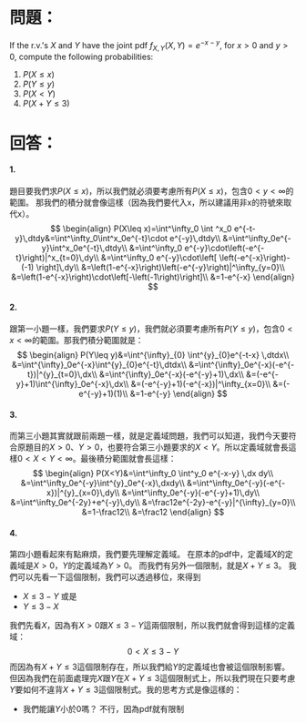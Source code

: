 # 問題：
If the r.v.'s $X$ and $Y$ have the joint pdf $f_{X,Y}(X,Y)=e^{-x-y}$, for $x>0$ and $y>0$, compute the following probabilities:
1. $P(X\leq x)$
2. $P(Y\leq y)$
3. $P(X<Y)$
4. $P(X+Y\leq 3)$
# 回答：
#### 1.
題目要我們求$P(X\leq x)$，所以我們就必須要考慮所有$P(X\leq x)$，包含$0<y<\infty$的範圍。
那我們的積分就會像這樣（因為我們要代入x，所以建議用非x的符號來取代x）。
$$
\begin{align}
P(X\leq x)=\int^\infty_0 \int ^x_0 e^{-t-y}\,dtdy&=\int^\infty_0\int^x_0e^{-t}\cdot e^{-y}\,dtdy\\
&=\int^\infty_0e^{-y}\int^x_0e^{-t}\,dtdy\\
&=\int^\infty_0 e^{-y}\cdot\left(-e^{-t}\right)|^x_{t=0}\,dy\\
&=\int^\infty_0 e^{-y}\cdot\left[ \left(-e^{-x}\right)-(-1) \right]\,dy\\
&=\left(1-e^{-x}\right)\left(-e^{-y}\right)|^\infty_{y=0}\\
&=\left(1-e^{-x}\right)\cdot\left[-\left(-1\right)\right]\\
&=1-e^{-x}
\end{align}
$$
#### 2.
跟第一小題一樣，我們要求$P(Y\leq y)$，我們就必須要考慮所有$P(Y\leq y)$，包含$0<x<\infty$的範圍。那我們積分範圍就是：
$$
\begin{align}
P(Y\leq y)&=\int^{\infty}_{0} \int^{y}_{0}e^{-t-x} \,dtdx\\
&=\int^{\infty}_0e^{-x}\int^{y}_{0}e^{-t}\,dtdx\\
&=\int^{\infty}_0e^{-x}(-e^{-t})|^{y}_{t=0}\,dx\\
&=\int^{\infty}_0e^{-x}(-e^{-y}+1)\,dx\\
&=(-e^{-y}+1)\int^{\infty}_0e^{-x}\,dx\\
&=(-e^{-y}+1)(-e^{-x})|^\infty_{x=0}\\
&=(-e^{-y}+1)(1)\\
&=1-e^{-y}
\end{align}
$$

#### 3.
而第三小題其實就跟前兩題一樣，就是定義域問題，我們可以知道，我們今天要符合原題目的$X>0$、$Y>0$，也要符合第三小題要求的$X<Y$。所以定義域就會長這樣$0<X<Y<\infty$。最後積分範圍就會長這樣：
$$
\begin{align}
P(X<Y)&=\int^\infty_0 \int^y_0 e^{-x-y} \,dx dy\\
&=\int^\infty_0e^{-y}\int^{y}_0e^{-x}\,dxdy\\
&=\int^\infty_0e^{-y}(-e^{-x})|^{y}_{x=0}\,dy\\
&=\int^\infty_0e^{-y}(-e^{-y}+1)\,dy\\
&=\int^\infty_0e^{-2y}+e^{-y}\,dy\\
&=\frac12e^{-2y}-e^{-y}|^{\infty}_{y=0}\\
&=1-\frac12\\
&=\frac12
\end{align}
$$
#### 4.
第四小題看起來有點麻煩，我們要先理解定義域。
在原本的pdf中，定義域$X$的定義域是$X>0$，$Y$的定義域為$Y>0$。
而我們有另外一個限制，就是$X+Y\leq 3$。
我們可以先看一下這個限制，我們可以透過移位，來得到
- $X\leq 3-Y$
或是
- $Y\leq 3-X$

我們先看$X$，因為有$X>0$跟$X\leq3-Y$這兩個限制，所以我們就會得到這樣的定義域：
$$0<X\leq 3-Y$$
而因為有$X+Y\leq 3$這個限制存在，所以我們給$Y$的定義域也會被這個限制影響。但因為我們在前面處理完$X$跟$Y$在$X+Y\leq 3$這個限制式上，所以我們現在只要考慮$Y$要如何不違背$X+Y\leq 3$這個限制式。我的思考方式是像這樣的：
- 我們能讓$Y$小於0嗎？
  不行，因為pdf就有限制